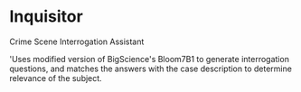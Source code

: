 # Inquisitor
Crime Scene Interrogation Assistant

'Uses modified version of BigScience's Bloom7B1 to generate interrogation questions, and matches the answers with the case description to determine relevance of the subject.
